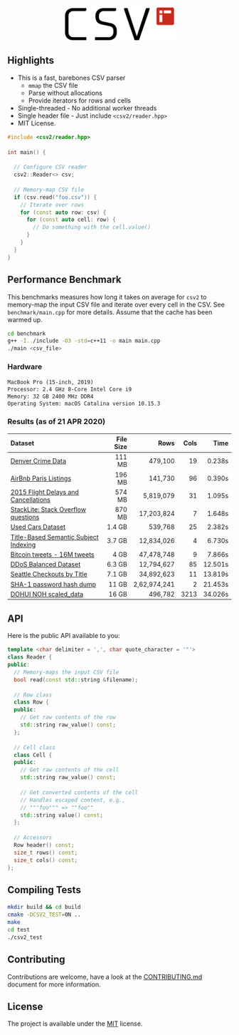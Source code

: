 <p align="center">
  <img height="75" src="img/logo.png" alt="csv2"/>
</p>

## Highlights

* This is a fast, barebones CSV parser
  - `mmap` the CSV file
  - Parse without allocations
  - Provide iterators for rows and cells
* Single-threaded - No additional worker threads
* Single header file - Just include `<csv2/reader.hpp>`
* MIT License.

```cpp
#include <csv2/reader.hpp>

int main() {

  // Configure CSV reader
  csv2::Reader<> csv;

  // Memory-map CSV file
  if (csv.read("foo.csv")) {
    // Iterate over rows
    for (const auto row: csv) {
      for (const auto cell: row) {
        // Do something with the cell.value()
      }
    }
  }
}
```

## Performance Benchmark

This benchmarks measures how long it takes on average for `csv2` to memory-map the input CSV file and iterate over every cell in the CSV. See `benchmark/main.cpp` for more details. Assume that the cache has been warmed up.

```bash
cd benchmark
g++ -I../include -O3 -std=c++11 -o main main.cpp
./main <csv_file>
```

### Hardware 

```
MacBook Pro (15-inch, 2019)
Processor: 2.4 GHz 8-Core Intel Core i9
Memory: 32 GB 2400 MHz DDR4
Operating System: macOS Catalina version 10.15.3
```

### Results (as of 21 APR 2020)

| Dataset | File Size | Rows | Cols | Time |
|:---     |       ---:|  ---:|  ---:|  ---:|
| [Denver Crime Data](https://www.kaggle.com/paultimothymooney/denver-crime-data) | 111 MB | 479,100 | 19 | 0.238s |
| [AirBnb Paris Listings](https://www.kaggle.com/juliatb/airbnb-paris) | 196 MB | 141,730 | 96 | 0.390s |
| [2015 Flight Delays and Cancellations](https://www.kaggle.com/usdot/flight-delays) | 574 MB | 5,819,079 | 31 | 1.095s |
| [StackLite: Stack Overflow questions](https://www.kaggle.com/stackoverflow/stacklite) | 870 MB | 17,203,824 | 7 | 1.648s |
| [Used Cars Dataset](https://www.kaggle.com/austinreese/craigslist-carstrucks-data) | 1.4 GB | 539,768 | 25 | 2.382s |
| [Title-Based Semantic Subject Indexing](https://www.kaggle.com/hsrobo/titlebased-semantic-subject-indexing) | 3.7 GB | 12,834,026 | 4 | 6.730s|
| [Bitcoin tweets - 16M tweets](https://www.kaggle.com/alaix14/bitcoin-tweets-20160101-to-20190329) | 4 GB | 47,478,748 | 9 | 7.866s |
| [DDoS Balanced Dataset](https://www.kaggle.com/devendra416/ddos-datasets) | 6.3 GB | 12,794,627 | 85 | 12.501s |
| [Seattle Checkouts by Title](https://www.kaggle.com/city-of-seattle/seattle-checkouts-by-title) | 7.1 GB | 34,892,623 | 11 | 13.819s |
| [SHA-1 password hash dump](https://www.kaggle.com/urvishramaiya/have-i-been-pwnd) | 11 GB | 2,62,974,241 | 2 | 21.453s |
| [DOHUI NOH scaled_data](https://www.kaggle.com/seaa0612/scaled-data) | 16 GB | 496,782 | 3213 | 34.026s |

## API

Here is the public API available to you:

```cpp
template <char delimiter = ',', char quote_character = '"'>
class Reader {
public:
  // Memory-maps the input CSV file
  bool read(const std::string &filename);
  
  // Row class
  class Row {
  public:
    // Get raw contents of the row
    std::string raw_value() const;
  };
  
  // Cell class
  class Cell {
  public:
    // Get raw contents of the cell
    std::string raw_value() const;
    
    // Get converted contents of the cell
    // Handles escaped content, e.g., 
    // """foo""" => ""foo""
    std::string value() const;
  };
  
  // Accessors
  Row header() const;
  size_t rows() const;
  size_t cols() const;
};
```

## Compiling Tests

```bash
mkdir build && cd build
cmake -DCSV2_TEST=ON ..
make
cd test
./csv2_test
```

## Contributing
Contributions are welcome, have a look at the [CONTRIBUTING.md](CONTRIBUTING.md) document for more information.

## License
The project is available under the [MIT](https://opensource.org/licenses/MIT) license.
